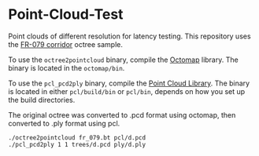 # Point-Cloud-Test

Point clouds of different resolution for latency testing. This repository uses the [FR-079 corridor](http://ais.informatik.uni-freiburg.de/projects/datasets/octomap/) octree sample.

To use the `octree2pointcloud` binary, compile the [Octomap](https://github.com/OctoMap/octomap) library. The binary is located in the `octomap/bin`.

To use the `pcl_pcd2ply` binary, compile the [Point Cloud Library](https://github.com/PointCloudLibrary/pcl). The binary is located in either `pcl/build/bin` or `pcl/bin`, depends on how you set up the build directories.

The original octree was converted to .pcd format using octomap, then converted to .ply format using pcl.

    ./octree2pointcloud fr_079.bt pcl/d.pcd
    ./pcl_pcd2ply 1 1 trees/d.pcd ply/d.ply

